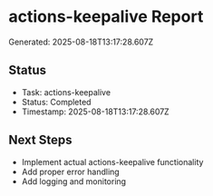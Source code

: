 # actions-keepalive Report

Generated: 2025-08-18T13:17:28.607Z

## Status
- Task: actions-keepalive
- Status: Completed
- Timestamp: 2025-08-18T13:17:28.607Z

## Next Steps
- Implement actual actions-keepalive functionality
- Add proper error handling
- Add logging and monitoring
